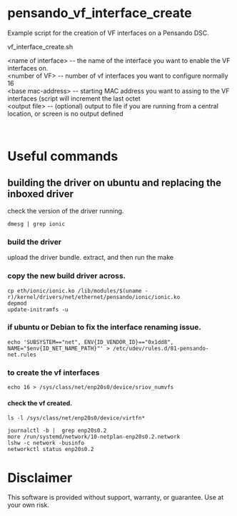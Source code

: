 # pensando_vf_interface_create

Example script for the creation of VF interfaces on a Pensando DSC.

vf_interface_create.sh <name of interface> <number of VF> <base mac-address> <output file>
  
\<name of interface> -- the name of the interface you want to enable the VF interfaces on. <br>
\<number of VF> -- number of vf interfaces you want to configure normally 16 <br>
\<base mac-address> -- starting MAC address you want to assing to the VF interfaces (script will increment the last octet<br>
\<output file> -- (optional) output to file if you are running from a central location, or screen is no output defined <br>
 
  <br>

# Useful commands
  
##  building the driver on ubuntu and replacing the inboxed driver
check the version of the driver running.
  ```
dmesg | grep ionic
``` 

  ### build the driver
upload the driver bundle.
extract, and then run the make 


### copy the new build driver across.
```
cp eth/ionic/ionic.ko /lib/modules/$(uname -r)/kernel/drivers/net/ethernet/pensando/ionic/ionic.ko
depmod
update-initramfs -u
```
  
### if ubuntu or Debian to fix the interface renaming issue.
  ```
  echo 'SUBSYSTEM=="net", ENV{ID_VENDOR_ID}=="0x1dd8", NAME="$env{ID_NET_NAME_PATH}"' > /etc/udev/rules.d/81-pensando-net.rules
  ```
  
### to create the vf interfaces
  ```
  echo 16 > /sys/class/net/enp20s0/device/sriov_numvfs
  ```

  #### check the vf created.
`ls -l /sys/class/net/enp20s0/device/virtfn*`
```
journalctl -b |  grep enp20s0.2
more /run/systemd/network/10-netplan-enp20s0.2.network
lshw -c network -businfo
networkctl status enp20s0.2
 ```
  
#  Disclaimer
This software is provided without support, warranty, or guarantee. Use at your own risk.
  
